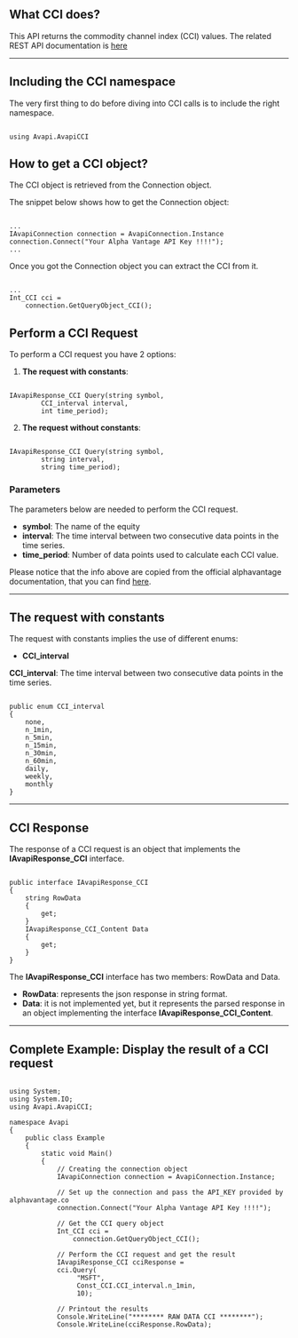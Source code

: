 ## What CCI does?
This API returns the commodity channel index (CCI) values. The related REST API documentation is [here](https://www.alphavantage.co/documentation/#cci)  

***
## Including the CCI namespace
The very first thing to do before diving into CCI calls is to include the right namespace.  

```

using Avapi.AvapiCCI

```

## How to get a CCI object?
The CCI object is retrieved from the Connection object.  

The snippet below shows how to get the Connection object:
```

...
IAvapiConnection connection = AvapiConnection.Instance
connection.Connect("Your Alpha Vantage API Key !!!!");
...

```
Once you got the Connection object you can extract the CCI from it.
```

...
Int_CCI cci = 
	connection.GetQueryObject_CCI();

```

## Perform a CCI Request
To perform a CCI request you have 2 options:
1. **The request with constants**:

```

IAvapiResponse_CCI Query(string symbol,
		CCI_interval interval,
		int time_period);

```  

2. **The request without constants**:

```

IAvapiResponse_CCI Query(string symbol,
		string interval,
		string time_period);

```  

### Parameters
The parameters below are needed to perform the CCI request.  
* **symbol**: The name of the equity
* **interval**: The time interval between two consecutive data points in the time series.
* **time_period**: Number of data points used to calculate each CCI value.

Please notice that the info above are copied from the official alphavantage documentation, that you can find [here](https://www.alphavantage.co/documentation/).  

***
## The request with constants
The request with constants implies the use of different enums:
* **CCI_interval**

**CCI_interval**: The time interval between two consecutive data points in the time series.
```  

public enum CCI_interval
{
	none,
	n_1min,
	n_5min,
	n_15min,
	n_30min,
	n_60min,
	daily,
	weekly,
	monthly
}

```  
  

***
## CCI Response
The response of a CCI request is an object that implements the **IAvapiResponse_CCI** interface.
```

public interface IAvapiResponse_CCI
{
    string RowData
    {
        get;
    }
    IAvapiResponse_CCI_Content Data
    {
        get;
    }
}

```
The **IAvapiResponse_CCI** interface has two members: RowData and Data.
* **RowData**: represents the json response in string format.
* **Data**: it is not implemented yet, but it represents the parsed response in an object implementing the interface **IAvapiResponse_CCI_Content**.
  

***
## Complete Example: Display the result of a CCI request
```

using System;
using System.IO;
using Avapi.AvapiCCI;

namespace Avapi
{
    public class Example
    {
        static void Main()
        {
            // Creating the connection object
            IAvapiConnection connection = AvapiConnection.Instance;

            // Set up the connection and pass the API_KEY provided by alphavantage.co
            connection.Connect("Your Alpha Vantage API Key !!!!");

            // Get the CCI query object
            Int_CCI cci =
                connection.GetQueryObject_CCI();

            // Perform the CCI request and get the result
            IAvapiResponse_CCI cciResponse = 
            cci.Query(
                 "MSFT",
                 Const_CCI.CCI_interval.n_1min,
                 10);

            // Printout the results
            Console.WriteLine("******** RAW DATA CCI ********");
            Console.WriteLine(cciResponse.RowData);

```
